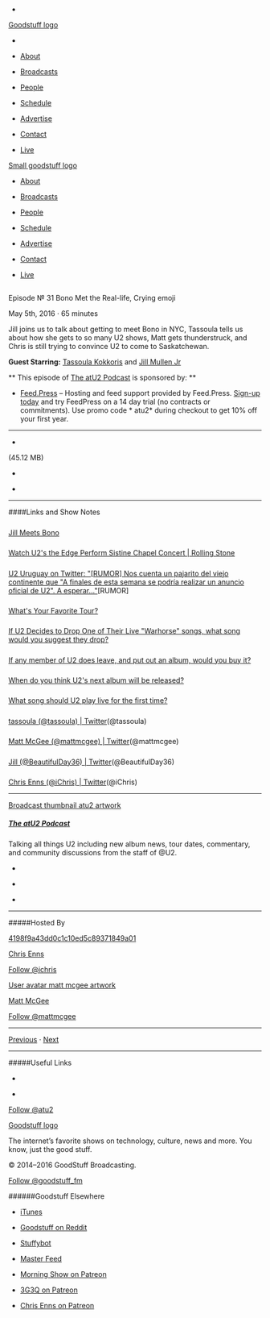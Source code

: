 

-
[Goodstuff logo](http://www.goodstuff.fm/)[](/assets/goodstuff_logo-17c1fe6f378352de5d7345f76152130b.svg)

-


-  [About](/about)

-  [Broadcasts](/broadcasts)

-  [People](/people)

-  [Schedule](/schedule)

-  [Advertise](/advertise)

-  [Contact](/contact)

-  [Live](/live)


[Small goodstuff logo](http://www.goodstuff.fm/)[](/assets/small_goodstuff_logo-bf032e72b9ec41494f4d90905f1ad619.svg)


-  [About](/about)

-  [Broadcasts](/broadcasts)

-  [People](/people)

-  [Schedule](/schedule)

-  [Advertise](/advertise)

-  [Contact](/contact)

-  [Live](/live)


##
Episode № 31
Bono Met the Real-life, Crying emoji


May 5th, 2016
&middot;
65
minutes


Jill joins us to talk about getting to meet Bono in NYC, Tassoula tells us about how she gets to so many U2 shows, Matt gets thunderstruck, and Chris is still trying to convince U2 to come to Saskatchewan.


**Guest Starring:**
[Tassoula Kokkoris](/people/Tassoula-Kokkoris) and  [Jill Mullen Jr](/people/jill-mullenjr)


**
This episode of
[The atU2 Podcast](/atu2)
is sponsored by:
**


-  [Feed.Press](http://feed.press/atu2) – Hosting and feed support provided by Feed.Press.  [Sign-up today](http://feed.press/atu2) and try FeedPress on a 14 day trial (no contracts or commitments). Use promo code * atu2* during checkout to get 10% off your first year.


------------------------------


-
[](http://podcasts-1.feedpress.co/12572/atu2-31.mp3)(45.12 MB)

-
[](http://twitter.com/intent/tweet?text=The%20atU2%20Podcast%20%E2%84%96%2031%20on%20@goodstuff_fm%20-%20http://goodstuff.fm/atu2/31)

-
[](http://www.facebook.com/sharer/sharer.php?u=http://goodstuff.fm/atu2/31)


------------------------------


####Links and Show Notes

#####
[Jill Meets Bono](http://d.pr/i/1dUQj)


#####
[Watch U2's the Edge Perform Sistine Chapel Concert | Rolling Stone](http://www.rollingstone.com/music/news/watch-u2s-the-edge-perform-sistine-chapel-concert-20160502)


#####
[U2 Uruguay on Twitter: "[RUMOR] Nos cuenta un pajarito del viejo continente que "A finales de esta semana se podría realizar un anuncio oficial de U2". A esperar..."](https://twitter.com/U2uruguay/status/727600040542392321)[RUMOR]


#####
[What's Your Favorite Tour?](http://www.atu2.com/survey/2016/g1.html)


#####
[If U2 Decides to Drop One of Their Live "Warhorse" songs, what song would you suggest they drop?](http://www.atu2.com/survey/2016/g20.html)


#####
[If any member of U2 does leave, and put out an album, would you buy it?](http://www.atu2.com/survey/2016/h14.html)


#####
[When do you think U2's next album will be released?](http://www.atu2.com/survey/2016/i6.html)


#####
[What song should U2 play live for the first time?](http://www.atu2.com/survey/2016/g19.html)


#####
[tassoula (@tassoula) | Twitter](https://twitter.com/tassoula)(@tassoula)


#####
[Matt McGee (@mattmcgee) | Twitter](https://twitter.com/mattmcgee)(@mattmcgee)


#####
[Jill (@BeautifulDay36) | Twitter](https://twitter.com/beautifulday36)(@BeautifulDay36)


#####
[Chris Enns (@iChris) | Twitter](https://twitter.com/ichris)(@iChris)


------------------------------


[Broadcast thumbnail atu2 artwork](/atu2)[](https://goodstuffs3.s3.amazonaws.com/uploads/broadcast/image/34/broadcast_thumbnail_atu2_artwork.png)

##### [The atU2 Podcast](/atu2)


Talking all things U2 including new album news, tour dates, commentary, and community discussions from the staff of @U2.

-
[](https://itunes.apple.com/ca/podcast/the-atu2-podcast/id1018994132?mt=2)

-
[](http://feeds.goodstuff.fm/atu2)

-
[](mailto:chris@goodstuff.fm?cc=sponsorship%40goodstuff.fm&subject=%5BGoodStuff%20FM%5D%20Sponsorship%20Inquiry%20for%20The%20atU2%20Podcast)


------------------------------


#####Hosted By


[4198f9a43dd0c1c10ed5c89371849a01](/people/chris-enns)[](http://gravatar.com/avatar/4198f9a43dd0c1c10ed5c89371849a01.png?s=300&r=pg)

[Chris Enns](/people/chris-enns)


[Follow @ichris](https://twitter.com/ichris)


[User avatar matt mcgee artwork](/people/matt-mcgee)[](https://goodstuffs3.s3.amazonaws.com/uploads/user/avatar/81/user_avatar_matt-mcgee_artwork.png)

[Matt McGee](/people/matt-mcgee)


[Follow @mattmcgee](https://twitter.com/mattmcgee)


------------------------------


[Previous](/atu2/30)
&middot;
[Next](/atu2/32)


------------------------------


#####Useful Links

-
[](mailto:chris@goodstuff.fm?subject=%5BGoodstuff%20FM%5D%20Feedback%20for%20The%20atU2%20Podcast)

-
[Follow @atu2](https://twitter.com/atu2)


[Goodstuff logo](http://www.goodstuff.fm/)[](/assets/goodstuff_logo-17c1fe6f378352de5d7345f76152130b.svg)


The internet’s favorite shows on technology, culture, news and more. You know, just the good stuff.


&copy; 2014&ndash;2016 GoodStuff Broadcasting.

[Follow @goodstuff_fm](https://twitter.com/goodstufffm)


######Goodstuff Elsewhere

-  [iTunes](https://itunes.apple.com/us/artist/goodstuff-fm/id843385597?mt=2)

-  [Goodstuff on Reddit](https://www.reddit.com/r/Goodstuff_fm/)

-  [Stuffybot](http://stuffybot.goodstuff.fm)

-  [Master Feed](/master/feed)

-  [Morning Show on Patreon](https://www.patreon.com/morningshow)

-  [3G3Q on Patreon](https://www.patreon.com/3g3q)

-  [Chris Enns on Patreon](https://www.patreon.com/ichris)
